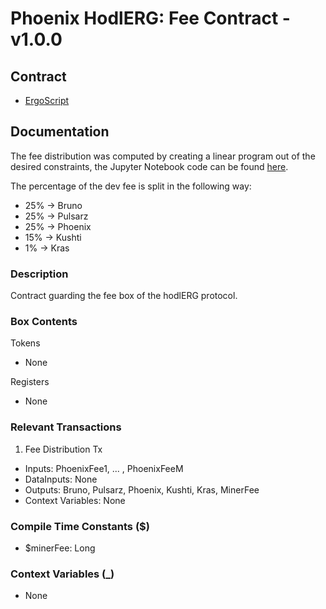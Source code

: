 # Phoenix HodlERG: Fee Contract - v1.0.0

## Contract
- [ErgoScript](./ergoscript/phoenix_v1_hodlerg_fee.es)

## Documentation

The fee distribution was computed by creating a linear program out of the desired constraints, the Jupyter Notebook code can be found [here](docs/phoenix_fee_distribution.pdf). 

The percentage of the dev fee is split in the following way:
- 25% -> Bruno
- 25% -> Pulsarz
- 25% -> Phoenix
- 15% -> Kushti
- 1% -> Kras

### Description
Contract guarding the fee box of the hodlERG protocol.

### Box Contents
Tokens
- None

Registers
- None

### Relevant Transactions
1. Fee Distribution Tx
- Inputs: PhoenixFee1, ... , PhoenixFeeM
- DataInputs: None
- Outputs: Bruno, Pulsarz, Phoenix, Kushti, Kras, MinerFee
- Context Variables: None

### Compile Time Constants ($)
- $minerFee: Long

### Context Variables (_)
- None
